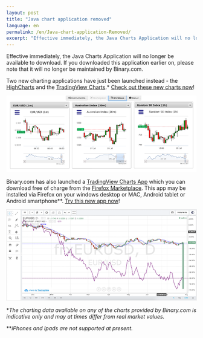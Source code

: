 ```yaml
---
layout: post
title: "Java chart application removed"
language: en
permalink: /en/Java-chart-application-Removed/
excerpt: "Effective immediately, the Java Charts Application will no longer be available to download. If you downloaded this application earlier on, please note that it will no longer be maintained by..."  
---
```


Effective immediately, the Java Charts Application will no longer be available to download. If you downloaded this application earlier on, please note that it will no longer be maintained by Binary.com. 

Two new charting applications have just been launched instead - the [HighCharts](https://highcharts.binary.com/?l=EN&utm_source=blog&utm_medium=social&utm_content=EN&utm_campaign=whatsnew) and the [TradingView Charts](https://tradingview.binary.com/?l=EN&utm_source=blog&utm_medium=social&utm_content=EN&utm_campaign=whatsnew).*
[Check out these new charts now](https://www.binary.com/charting/?l=EN&utm_source=blog&utm_medium=social&utm_content=EN&utm_campaign=whatsnew)!

![](/images/blog-image1-charts.png)

Binary.com has also launched a [TradingView Charts App](https://marketplace.firefox.com/app/binary-ltd-tradingview-charts?src=search) which you can download free of charge from the [Firefox Marketplace](https://marketplace.firefox.com/app/binary-ltd-tradingview-charts?src=search). This app may be installed via Firefox on your windows desktop or MAC, Android tablet or Android smartphone**. [Try this new app now](https://marketplace.firefox.com/app/binary-ltd-tradingview-charts/?src=search)!

![](/images/blog-image-charts2.png)

**The charting data available on any of the charts provided by Binary.com is indicative only and may at times differ from real market values.*

***iPhones and Ipads are not supported at present.*